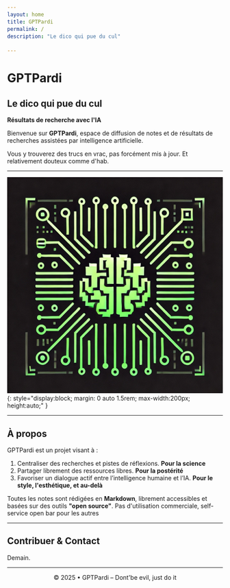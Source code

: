 ```yaml
---
layout: home
title: GPTPardi
permalink: /
description: "Le dico qui pue du cul"

---
```




# GPTPardi

## Le dico qui pue du cul

**Résultats de recherche avec l'IA**

Bienvenue sur **GPTPardi**, espace de diffusion de notes et de résultats de recherches assistées par intelligence artificielle.

Vous y trouverez des trucs en vrac, pas forcément mis à jour. Et relativement douteux comme d'hab.

---

![Logo GPTPardi](/assets/images/logo.webp){: style="display:block; margin: 0 auto 1.5rem; max-width:200px; height:auto;" }


---

## À propos

GPTPardi est un projet visant à :
1. Centraliser des recherches et pistes de réflexions.
**Pour la science**
2. Partager librement des ressources libres.
**Pour la postérité**
3. Favoriser un dialogue actif entre l’intelligence humaine et l’IA.
**Pour le style, l'esthétique, et au-delà**

Toutes les notes sont rédigées en **Markdown**, librement accessibles et basées sur des outils **"open source"**.
Pas d'utilisation commerciale, self-service open bar pour les autres

---

## Contribuer & Contact

Demain.

---

<p align="center">
  © 2025 • GPTPardi – Dont'be evil, just do it
</p>

